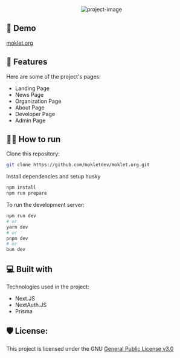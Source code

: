 <p align="center"><img src="https://socialify.git.ci/mokletdev/moklet.org/image?description=1&amp;font=Raleway&amp;forks=1&amp;issues=1&amp;language=1&amp;name=1&amp;owner=1&amp;pattern=Solid&amp;stargazers=1&amp;theme=Dark" alt="project-image"></p>

<h2>🚀 Demo</h2>

[moklet.org](https://www.moklet.org)

<h2>🧐 Features</h2>

Here are some of the project's pages:

- Landing Page
- News Page
- Organization Page
- About Page
- Developer Page
- Admin Page

<h2>🏃‍♂️ How to run</h2>

Clone this repository:

```bash
git clone https://github.com/mokletdev/moklet.org.git
```

Install dependencies and setup husky

```bash
npm install
npm run prepare
```

To run the development server:

```bash
npm run dev
# or
yarn dev
# or
pnpm dev
# or
bun dev
```

<h2>💻 Built with</h2>

Technologies used in the project:

- Next.JS
- NextAuth.JS
- Prisma

<h2>🛡️ License:</h2>

This project is licensed under the GNU [General Public License v3.0](https://github.com/mokletdev/moklet.org/blob/development/LICENSE.md)
